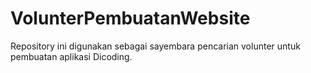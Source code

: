 # VolunterPembuatanWebsite
Repository ini digunakan sebagai sayembara pencarian volunter untuk pembuatan aplikasi Dicoding.
